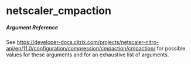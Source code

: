 # netscaler_cmpaction

##### Argument Reference

See https://developer-docs.citrix.com/projects/netscaler-nitro-api/en/11.0/configuration/compression/cmpaction/cmpaction/ for possible values for these arguments and for an exhaustive list of arguments.


